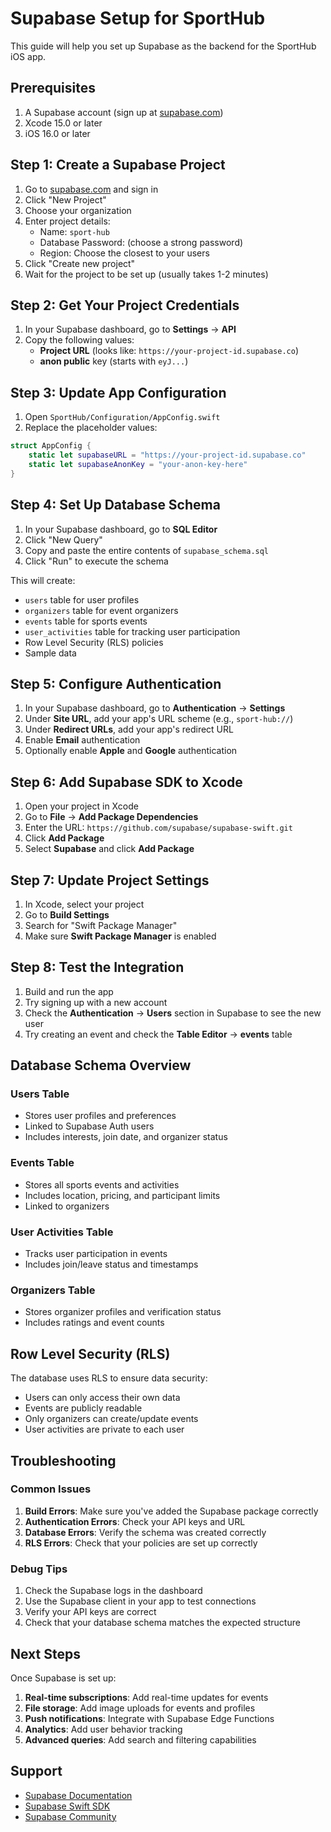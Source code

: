 # Supabase Setup for SportHub

This guide will help you set up Supabase as the backend for the SportHub iOS app.

## Prerequisites

1. A Supabase account (sign up at [supabase.com](https://supabase.com))
2. Xcode 15.0 or later
3. iOS 16.0 or later

## Step 1: Create a Supabase Project

1. Go to [supabase.com](https://supabase.com) and sign in
2. Click "New Project"
3. Choose your organization
4. Enter project details:
   - Name: `sport-hub`
   - Database Password: (choose a strong password)
   - Region: Choose the closest to your users
5. Click "Create new project"
6. Wait for the project to be set up (usually takes 1-2 minutes)

## Step 2: Get Your Project Credentials

1. In your Supabase dashboard, go to **Settings** → **API**
2. Copy the following values:
   - **Project URL** (looks like: `https://your-project-id.supabase.co`)
   - **anon public** key (starts with `eyJ...`)

## Step 3: Update App Configuration

1. Open `SportHub/Configuration/AppConfig.swift`
2. Replace the placeholder values:

```swift
struct AppConfig {
    static let supabaseURL = "https://your-project-id.supabase.co"
    static let supabaseAnonKey = "your-anon-key-here"
}
```

## Step 4: Set Up Database Schema

1. In your Supabase dashboard, go to **SQL Editor**
2. Click "New Query"
3. Copy and paste the entire contents of `supabase_schema.sql`
4. Click "Run" to execute the schema

This will create:
- `users` table for user profiles
- `organizers` table for event organizers
- `events` table for sports events
- `user_activities` table for tracking user participation
- Row Level Security (RLS) policies
- Sample data

## Step 5: Configure Authentication

1. In your Supabase dashboard, go to **Authentication** → **Settings**
2. Under **Site URL**, add your app's URL scheme (e.g., `sport-hub://`)
3. Under **Redirect URLs**, add your app's redirect URL
4. Enable **Email** authentication
5. Optionally enable **Apple** and **Google** authentication

## Step 6: Add Supabase SDK to Xcode

1. Open your project in Xcode
2. Go to **File** → **Add Package Dependencies**
3. Enter the URL: `https://github.com/supabase/supabase-swift.git`
4. Click **Add Package**
5. Select **Supabase** and click **Add Package**

## Step 7: Update Project Settings

1. In Xcode, select your project
2. Go to **Build Settings**
3. Search for "Swift Package Manager"
4. Make sure **Swift Package Manager** is enabled

## Step 8: Test the Integration

1. Build and run the app
2. Try signing up with a new account
3. Check the **Authentication** → **Users** section in Supabase to see the new user
4. Try creating an event and check the **Table Editor** → **events** table

## Database Schema Overview

### Users Table
- Stores user profiles and preferences
- Linked to Supabase Auth users
- Includes interests, join date, and organizer status

### Events Table
- Stores all sports events and activities
- Includes location, pricing, and participant limits
- Linked to organizers

### User Activities Table
- Tracks user participation in events
- Includes join/leave status and timestamps

### Organizers Table
- Stores organizer profiles and verification status
- Includes ratings and event counts

## Row Level Security (RLS)

The database uses RLS to ensure data security:
- Users can only access their own data
- Events are publicly readable
- Only organizers can create/update events
- User activities are private to each user

## Troubleshooting

### Common Issues

1. **Build Errors**: Make sure you've added the Supabase package correctly
2. **Authentication Errors**: Check your API keys and URL
3. **Database Errors**: Verify the schema was created correctly
4. **RLS Errors**: Check that your policies are set up correctly

### Debug Tips

1. Check the Supabase logs in the dashboard
2. Use the Supabase client in your app to test connections
3. Verify your API keys are correct
4. Check that your database schema matches the expected structure

## Next Steps

Once Supabase is set up:

1. **Real-time subscriptions**: Add real-time updates for events
2. **File storage**: Add image uploads for events and profiles
3. **Push notifications**: Integrate with Supabase Edge Functions
4. **Analytics**: Add user behavior tracking
5. **Advanced queries**: Add search and filtering capabilities

## Support

- [Supabase Documentation](https://supabase.com/docs)
- [Supabase Swift SDK](https://github.com/supabase/supabase-swift)
- [Supabase Community](https://github.com/supabase/supabase/discussions)
